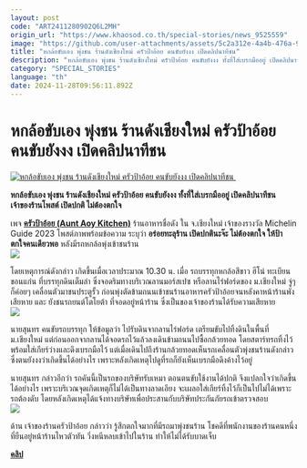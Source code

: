 ```yaml
---
layout: post
code: "ART2411280902Q6L2MH"
origin_url: "https://www.khaosod.co.th/special-stories/news_9525559"
image: "https://github.com/user-attachments/assets/5c2a312e-4a4b-476a-9fe4-ac7c9683c51a"
title: "หกล้อขับเอง พุ่งชน ร้านดังเชียงใหม่ ครัวป้าอ้อย คนขับยังงง เปิดคลิปนาทีชน"
description: "หกล้อขับเอง พุ่งชน ร้านดังเชียงใหม่ ครัวป้าอ้อย คนขับยังงง ทั้งที่ใส่เบรกมืออยู่ เปิดคลิปนาทีชน เจ้าของร้านโพสต์ เปิดปกติ ไม่ต้องตกใจ "
category: "SPECIAL_STORIES"
language: "th"
date: 2024-11-28T09:56:11.892Z
---
```


# หกล้อขับเอง พุ่งชน ร้านดังเชียงใหม่ ครัวป้าอ้อย คนขับยังงง เปิดคลิปนาทีชน

[![หกล้อขับเอง พุ่งชน ร้านดังเชียงใหม่ ครัวป้าอ้อย คนขับยังงง เปิดคลิปนาทีชน ](https://www.khaosod.co.th/wpapp/uploads/2024/11/Aunt-Aoy-Kitchen.jpg "หกล้อขับเอง พุ่งชน ร้านดังเชียงใหม่ ครัวป้าอ้อย คนขับยังงง เปิดคลิปนาทีชน ")](https://www.khaosod.co.th/wpapp/uploads/2024/11/Aunt-Aoy-Kitchen.jpg)

**หกล้อขับเอง พุ่งชน ร้านดังเชียงใหม่ ครัวป้าอ้อย คนขับยังงง ทั้งที่ใส่เบรกมืออยู่ เปิดคลิปนาทีชน เจ้าของร้านโพสต์ เปิดปกติ ไม่ต้องตกใจ**

เพจ [**ครัวป้าอ้อย (Aunt Aoy Kitchen)**](https://www.facebook.com/AuntAoykitchen?__cft__[0]=AZX1bx5UHY0V32mxqVlKqqxmWzEe0D1VYhqqFFry5T4PmInWbf_Zn4kLaocRkghZ8Bh05F3qMXp4LVXoaSxyOrAVuQPsBR7VmALCpN5wb6n7-Qk3EyUrhMbxMifY1rJ9qpq6WOUJ7ryGWxyyYeByKzPoeM-fu1hnZDkSk5ehOcintQ&__tn__=-UC%2CP-R) ร้านอาหารชื่อดัง ใน จ.เชียงใหม่ เจ้าของรางวัล Michelin Guide 2023 โพสต์ภาพพร้อมข้อความ ระบุว่า **อร่อยทะลุร้าน เปิดปกตินะจ๊ะ ไม่ต้องตกใจ ให้ป้าตกใจคนเดียวพอ** หลังมีรถหกล้อพุ่งเข้าชนร้าน  
[![](https://www.khaosod.co.th/wpapp/uploads/2024/11/468544313_1161308252453655_9194936596585132444_n-696x522.jpg)](https://www.khaosod.co.th/wpapp/uploads/2024/11/468544313_1161308252453655_9194936596585132444_n.jpg)

โดยเหตุการณ์ดังกล่าว เกิดขึ้นเมื่อเวลาประมาณ 10.30 น. เมื่อ รถบรรทุกหกล้อสีขาว ฮีโน่ ทะเบียนขอนแก่น ที่บรรทุกดินเต็มลำ ซึ่งจอดริมทางบริเวณลานมอร์สเปซ หรือลานไร่ฟอร์ดของ ม.เชียงใหม่ จู่ๆก็ค่อยๆ เคลื่อนตัวมาชนประตูรั้ว ก่อนพุ่งตัดข้ามถนนเข้าชนร้านอาหารครัวป้าอ้อยจนหลังคาหน้าร้านพังเสียหาย และ ยังชนรถยนต์โตโยต้า ที่จอดอยู่หน้าร้าน ซึ่งเป็นของเจ้าของร้านได้รับความเสียหาย  
[![](https://www.khaosod.co.th/wpapp/uploads/2024/11/468772964_1161308222453658_4274808381813609792_n-696x522.jpg)](https://www.khaosod.co.th/wpapp/uploads/2024/11/468772964_1161308222453658_4274808381813609792_n.jpg)

นายสุนทร คนขับรถบรรทุก ให้ข้อมูลว่า ไปรับดินจากลานไร่ฟอร์ด เตรียมขับไปทิ้งดินในพื้นที่ม.เชียงใหม่ แต่ก่อนออกจากลานได้จอดรถไว้แล้วลงเดินข้ามถนนไปซื้อกล้วยทอด โดยสตาร์ทรถทิ้งไว้ พร้อมใส่เกียร์ว่างและดึงเบรกมือไว้ แต่เมื่อเดินไปถึงร้านกล้วยทอดเห็นรถเคลื่อนตัวพุ่งชนร้านดังกล่าว ซึ่งตนยังงงว่าเกิดขึ้นได้อย่างไร เพราะหลังเกิดเหตุไปดูที่รถก็ยังเห็นเบรกมือดึงค้างไว้อยู่

นายสุนทร กล่าวอีกว่า รถคันนี้เป็นรถของบริษัทรับเหมา ตอนตนขับใช้งานได้ปกติ จึงแปลกใจว่าเกิดขึ้นได้อย่างไร เพราะบริเวณจุดเกิดเหตุก็ไม่ได้เป็นทางลาดเอียง จะเผลอใส่เกียร์ทิ้งไว้ก็เป็นไปไม่ได้เพราะรถต้องดับ โดยหลังเกิดเหตุได้แจ้งทางบริษัทเพื่อประสานกับบริษัทประกันภัยรถเข้าตรวจสอบ  
[![](https://www.khaosod.co.th/wpapp/uploads/2024/11/aoy.jpg)](https://www.khaosod.co.th/wpapp/uploads/2024/11/aoy.jpg)

ด้าน เจ้าของร้านครัวป้าอ้อย กล่าวว่า รู้สึกตกใจมากที่มีรถมาพุ่งชนร้าน โชคดีที่พนักงานของร้านคนหนึ่งที่ยืนอยู่หน้าร้านไหวตัวทัน วิ่งหนีหลบเข้าไปในร้าน ทำให้ไม่ได้รับบาดเจ็บ

**[คลิป](https://www.facebook.com/reel/375040152363450)**